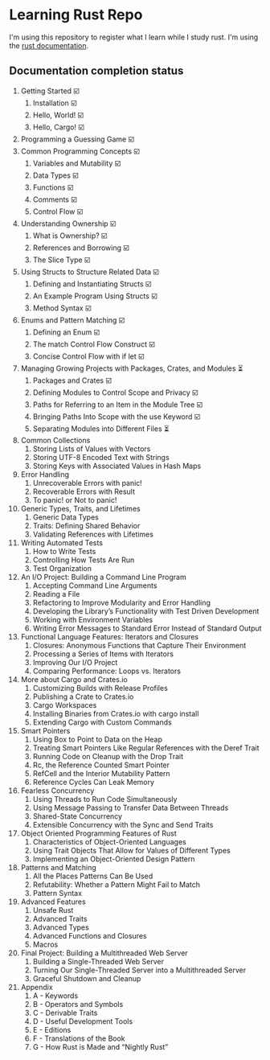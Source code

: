 # Learning Rust Repo

I'm using this repository to register what I learn while I study rust.
I'm using the [rust documentation](https://doc.rust-lang.org/book/title-page.html).

## Documentation completion status

1. Getting Started :ballot_box_with_check:
    1. Installation :ballot_box_with_check:
    2. Hello, World! :ballot_box_with_check:
    3. Hello, Cargo! :ballot_box_with_check:
2. Programming a Guessing Game :ballot_box_with_check:
3. Common Programming Concepts :ballot_box_with_check:
    1. Variables and Mutability :ballot_box_with_check:
    2. Data Types :ballot_box_with_check:
    3. Functions :ballot_box_with_check:
    4. Comments :ballot_box_with_check:
    5. Control Flow :ballot_box_with_check:
4. Understanding Ownership :ballot_box_with_check:
    1. What is Ownership? :ballot_box_with_check:
    2. References and Borrowing :ballot_box_with_check:
    3. The Slice Type :ballot_box_with_check:
5. Using Structs to Structure Related Data :ballot_box_with_check:
    1. Defining and Instantiating Structs :ballot_box_with_check:
    2. An Example Program Using Structs :ballot_box_with_check:
    3. Method Syntax :ballot_box_with_check:
6. Enums and Pattern Matching :ballot_box_with_check:
    1. Defining an Enum :ballot_box_with_check:
    2. The match Control Flow Construct :ballot_box_with_check:
    3. Concise Control Flow with if let :ballot_box_with_check:
7. Managing Growing Projects with Packages, Crates, and Modules :hourglass_flowing_sand:
    1. Packages and Crates :ballot_box_with_check:
    2. Defining Modules to Control Scope and Privacy :ballot_box_with_check:
    3. Paths for Referring to an Item in the Module Tree :ballot_box_with_check:
    4. Bringing Paths Into Scope with the use Keyword :ballot_box_with_check:
    5. Separating Modules into Different Files :hourglass_flowing_sand:
8. Common Collections
    1. Storing Lists of Values with Vectors
    2. Storing UTF-8 Encoded Text with Strings
    3. Storing Keys with Associated Values in Hash Maps
9. Error Handling
    1. Unrecoverable Errors with panic!
    2. Recoverable Errors with Result
    3. To panic! or Not to panic!
10. Generic Types, Traits, and Lifetimes
    1. Generic Data Types
    2. Traits: Defining Shared Behavior
    3. Validating References with Lifetimes
11. Writing Automated Tests
    1. How to Write Tests
    2. Controlling How Tests Are Run
    3. Test Organization
12. An I/O Project: Building a Command Line Program
    1. Accepting Command Line Arguments
    2. Reading a File
    3. Refactoring to Improve Modularity and Error Handling
    4. Developing the Library’s Functionality with Test Driven Development
    5. Working with Environment Variables
    6. Writing Error Messages to Standard Error Instead of Standard Output
13. Functional Language Features: Iterators and Closures
    1. Closures: Anonymous Functions that Capture Their Environment
    2. Processing a Series of Items with Iterators
    3. Improving Our I/O Project
    4. Comparing Performance: Loops vs. Iterators
14. More about Cargo and Crates.io
    1. Customizing Builds with Release Profiles
    2. Publishing a Crate to Crates.io
    3. Cargo Workspaces
    4. Installing Binaries from Crates.io with cargo install
    5. Extending Cargo with Custom Commands
15. Smart Pointers
    1. Using Box<T> to Point to Data on the Heap
    2. Treating Smart Pointers Like Regular References with the Deref Trait
    3. Running Code on Cleanup with the Drop Trait
    4. Rc<T>, the Reference Counted Smart Pointer
    5. RefCell<T> and the Interior Mutability Pattern
    6. Reference Cycles Can Leak Memory
16. Fearless Concurrency
    1. Using Threads to Run Code Simultaneously
    2. Using Message Passing to Transfer Data Between Threads
    3. Shared-State Concurrency
    4. Extensible Concurrency with the Sync and Send Traits
17. Object Oriented Programming Features of Rust
    1. Characteristics of Object-Oriented Languages
    2. Using Trait Objects That Allow for Values of Different Types
    3. Implementing an Object-Oriented Design Pattern
18. Patterns and Matching
    1. All the Places Patterns Can Be Used
    2. Refutability: Whether a Pattern Might Fail to Match
    3. Pattern Syntax
19. Advanced Features
    1. Unsafe Rust
    2. Advanced Traits
    3. Advanced Types
    4. Advanced Functions and Closures
    5. Macros
20. Final Project: Building a Multithreaded Web Server
    1. Building a Single-Threaded Web Server
    2. Turning Our Single-Threaded Server into a Multithreaded Server
    3. Graceful Shutdown and Cleanup
21. Appendix
    1. A - Keywords
    2. B - Operators and Symbols
    3. C - Derivable Traits
    4. D - Useful Development Tools
    5. E - Editions
    6. F - Translations of the Book
    7. G - How Rust is Made and “Nightly Rust”